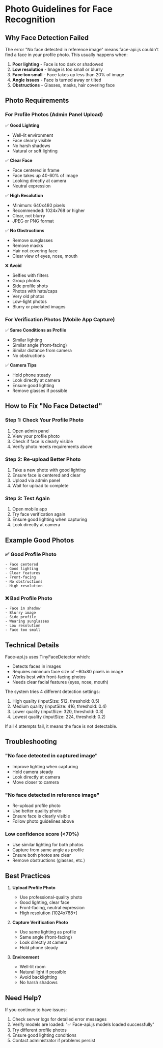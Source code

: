 # Photo Guidelines for Face Recognition

## Why Face Detection Failed

The error "No face detected in reference image" means face-api.js couldn't find a face in your profile photo. This usually happens when:

1. **Poor lighting** - Face is too dark or shadowed
2. **Low resolution** - Image is too small or blurry
3. **Face too small** - Face takes up less than 20% of image
4. **Angle issues** - Face is turned away or tilted
5. **Obstructions** - Glasses, masks, hair covering face

## Photo Requirements

### For Profile Photos (Admin Panel Upload)

✅ **Good Lighting**
- Well-lit environment
- Face clearly visible
- No harsh shadows
- Natural or soft lighting

✅ **Clear Face**
- Face centered in frame
- Face takes up 40-60% of image
- Looking directly at camera
- Neutral expression

✅ **High Resolution**
- Minimum: 640x480 pixels
- Recommended: 1024x768 or higher
- Clear, not blurry
- JPEG or PNG format

✅ **No Obstructions**
- Remove sunglasses
- Remove masks
- Hair not covering face
- Clear view of eyes, nose, mouth

❌ **Avoid**
- Selfies with filters
- Group photos
- Side profile shots
- Photos with hats/caps
- Very old photos
- Low-light photos
- Blurry or pixelated images

### For Verification Photos (Mobile App Capture)

✅ **Same Conditions as Profile**
- Similar lighting
- Similar angle (front-facing)
- Similar distance from camera
- No obstructions

✅ **Camera Tips**
- Hold phone steady
- Look directly at camera
- Ensure good lighting
- Remove glasses if possible

## How to Fix "No Face Detected"

### Step 1: Check Your Profile Photo

1. Open admin panel
2. View your profile photo
3. Check if face is clearly visible
4. Verify photo meets requirements above

### Step 2: Re-upload Better Photo

1. Take a new photo with good lighting
2. Ensure face is centered and clear
3. Upload via admin panel
4. Wait for upload to complete

### Step 3: Test Again

1. Open mobile app
2. Try face verification again
3. Ensure good lighting when capturing
4. Look directly at camera

## Example Good Photos

### ✅ Good Profile Photo
```
- Face centered
- Good lighting
- Clear features
- Front-facing
- No obstructions
- High resolution
```

### ❌ Bad Profile Photo
```
- Face in shadow
- Blurry image
- Side profile
- Wearing sunglasses
- Low resolution
- Face too small
```

## Technical Details

Face-api.js uses TinyFaceDetector which:
- Detects faces in images
- Requires minimum face size of ~80x80 pixels in image
- Works best with front-facing photos
- Needs clear facial features (eyes, nose, mouth)

The system tries 4 different detection settings:
1. High quality (inputSize: 512, threshold: 0.5)
2. Medium quality (inputSize: 416, threshold: 0.4)
3. Lower quality (inputSize: 320, threshold: 0.3)
4. Lowest quality (inputSize: 224, threshold: 0.2)

If all 4 attempts fail, it means the face is not detectable.

## Troubleshooting

### "No face detected in captured image"
- Improve lighting when capturing
- Hold camera steady
- Look directly at camera
- Move closer to camera

### "No face detected in reference image"
- Re-upload profile photo
- Use better quality photo
- Ensure face is clearly visible
- Follow photo guidelines above

### Low confidence score (<70%)
- Use similar lighting for both photos
- Capture from same angle as profile
- Ensure both photos are clear
- Remove obstructions (glasses, etc.)

## Best Practices

1. **Upload Profile Photo**
   - Use professional-quality photo
   - Good lighting, clear face
   - Front-facing, neutral expression
   - High resolution (1024x768+)

2. **Capture Verification Photo**
   - Use same lighting as profile
   - Same angle (front-facing)
   - Look directly at camera
   - Hold phone steady

3. **Environment**
   - Well-lit room
   - Natural light if possible
   - Avoid backlighting
   - No harsh shadows

## Need Help?

If you continue to have issues:
1. Check server logs for detailed error messages
2. Verify models are loaded: "✅ Face-api.js models loaded successfully"
3. Try different profile photos
4. Ensure good lighting conditions
5. Contact administrator if problems persist
